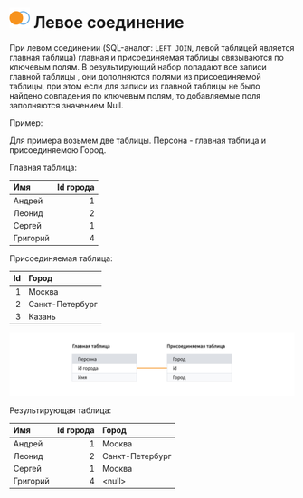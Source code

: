 # ![Левое соединение](../../../images/icons/joindata/join-left_default.svg) Левое соединение

При левом соединении (SQL-аналог: `LEFT JOIN`, левой таблицей является главная таблица) главная и присоединяемая таблицы связываются по ключевым полям. В результирующий набор попадают все записи главной таблицы , они дополняются полями из присоединяемой таблицы, при этом если для записи из главной таблицы не было найдено совпадения по ключевым полям, то добавляемые  поля заполняются значением Null.

Пример:

Для примера возьмем две таблицы. Персона - главная таблица и присоединяемою Город.

Главная таблица:

|Имя|Id города|
|:-|-:|
|Андрей|1|
|Леонид|2|
|Сергей|1|
|Григорий|4|

Присоединяемая таблица:

|Id|Город|
|-:|:-|
|1|Москва|
|2|Санкт-Петербург|
|3|Казань|

![Связь](./merge.svg)

Результирующая таблица:

|Имя|Id города|Город|
|:-|-:|:-|
|Андрей|1|Москва|
|Леонид|2|Санкт-Петербург|
|Сергей|1|Москва|
|Григорий|4|&#60;null>|